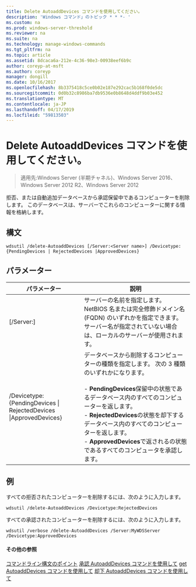 ```yaml
---
title: Delete AutoaddDevices コマンドを使用してください。
description: 'Windows コマンド」のトピック * * *- '
ms.custom: na
ms.prod: windows-server-threshold
ms.reviewer: na
ms.suite: na
ms.technology: manage-windows-commands
ms.tgt_pltfrm: na
ms.topic: article
ms.assetid: 8dcaca6a-212e-4c36-98e3-00938eef6b9c
author: coreyp-at-msft
ms.author: coreyp
manager: dongill
ms.date: 10/16/2017
ms.openlocfilehash: 8b3375418c5ce0b02e187e292cac5b168f0de5dc
ms.sourcegitcommit: 0d0b32c8986ba7db9536e0b8648d4ddf9b03e452
ms.translationtype: MT
ms.contentlocale: ja-JP
ms.lasthandoff: 04/17/2019
ms.locfileid: "59813503"
---
```

# <a name="using-the-delete-autoadddevices-command"></a>Delete AutoaddDevices コマンドを使用してください。

>適用先:Windows Server (半期チャネル)、Windows Server 2016、Windows Server 2012 R2、Windows Server 2012

拒否、または自動追加データベースから承認保留中であるコンピューターを削除します。 このデータベースは、サーバーでこれらのコンピューターに関する情報を格納します。
## <a name="syntax"></a>構文
```
wdsutil /delete-AutoaddDevices [/Server:<Server name>] /Devicetype:{PendingDevices | RejectedDevices |ApprovedDevices}
```
## <a name="parameters"></a>パラメーター
|パラメーター|説明|
|-------|--------|
|[/Server:<Server name>]|サーバーの名前を指定します。 NetBIOS 名または完全修飾ドメイン名 (FQDN) のいずれかを指定できます。 サーバー名が指定されていない場合は、ローカルのサーバーが使用されます。|
|/Devicetype: {PendingDevices &#124; RejectedDevices &#124;ApprovedDevices}|データベースから削除するコンピューターの種類を指定します。 次の 3 種類のいずれかになります。<br /><br />-   **PendingDevices**保留中の状態であるデータベース内のすべてのコンピューターを返します。<br />-   **RejectedDevices**の状態を却下するデータベース内のすべてのコンピューターを返します。<br />-   **ApprovedDevices**で返されるの状態であるすべてのコンピュータを承認します。|
## <a name="BKMK_examples"></a>例
すべての拒否されたコンピューターを削除するには、次のように入力します。
```
wdsutil /delete-AutoaddDevices /Devicetype:RejectedDevices
```
すべての承認されたコンピューターを削除するには、次のように入力します。
```
wdsutil /verbose /delete-AutoaddDevices /Server:MyWDSServer /Devicetype:ApprovedDevices
```
#### <a name="additional-references"></a>その他の参照
[コマンドライン構文のポイント](command-line-syntax-key.md)
[承認 AutoaddDevices コマンドを使用して](using-the-approve-autoadddevices-command.md)
[get AutoaddDevices コマンドを使用して](using-the-get-autoadddevices-command.md)
 [却下 AutoaddDevices コマンドを使用して](using-the-reject-autoadddevices-command.md)
